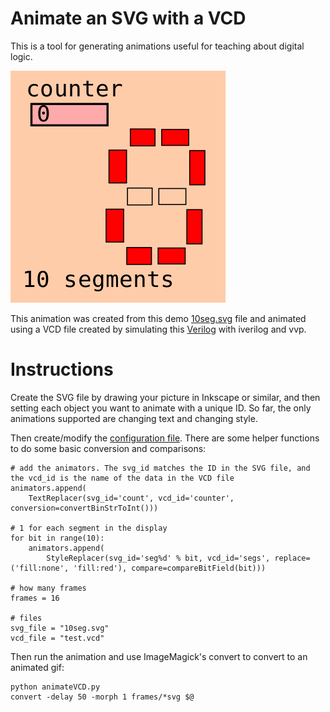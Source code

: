 # Animate an SVG with a VCD

This is a tool for generating animations useful for teaching about digital logic.

![animate](animate.gif)

This animation was created from this demo [10seg.svg](10seg.svg) file and animated using a VCD file created
by simulating this [Verilog](https://github.com/mattvenn/icestick-multisegment/blob/master/seg10.v) with iverilog and vvp.

# Instructions

Create the SVG file by drawing your picture in Inkscape or similar, and then setting each object you want to animate with a unique ID.
So far, the only animations supported are changing text and changing style.

Then create/modify the [configuration file](config.py). There are some helper functions to do some basic conversion and comparisons:

    # add the animators. The svg_id matches the ID in the SVG file, and the vcd_id is the name of the data in the VCD file
    animators.append(
        TextReplacer(svg_id='count', vcd_id='counter', conversion=convertBinStrToInt()))

    # 1 for each segment in the display
    for bit in range(10):
        animators.append(
            StyleReplacer(svg_id='seg%d' % bit, vcd_id='segs', replace=('fill:none', 'fill:red'), compare=compareBitField(bit)))

    # how many frames 
    frames = 16

    # files
    svg_file = "10seg.svg"
    vcd_file = "test.vcd"

Then run the animation and use ImageMagick's convert to convert to an animated gif:

	python animateVCD.py
	convert -delay 50 -morph 1 frames/*svg $@
